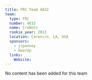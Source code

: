 ```yaml
---
title: FRC Team 4832
team:
  type: FRC
  number: 4832
  name: CroBots
  rookie_year: 2013
  location: Carencro, LA, USA
  sponsors:
    - jcpenney
    - GearUp
  links:
    Website: 
---
```

No content has been added for this team